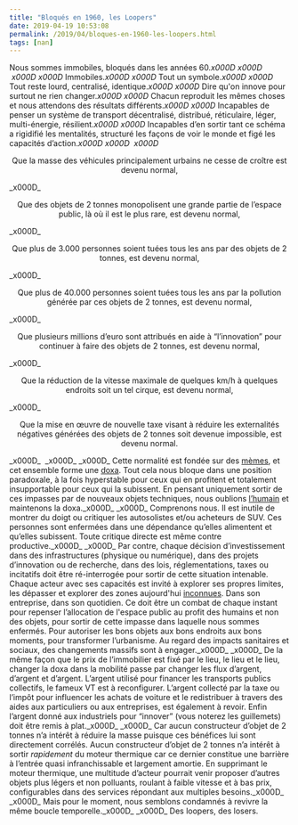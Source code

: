 ```yaml
---
title: "Bloqués en 1960, les Loopers"
date: 2019-04-19 10:53:08
permalink: /2019/04/bloques-en-1960-les-loopers.html
tags: [nan]
---
```


Nous sommes immobiles, bloqués dans les années 60._x000D_
_x000D_
 _x000D_
_x000D_
Immobiles._x000D_
_x000D_
Tout un symbole._x000D_
_x000D_
Tout reste lourd, centralisé, identique._x000D_
_x000D_
Dire qu'on innove pour surtout ne rien changer._x000D_
_x000D_
Chacun reproduit les mêmes choses et nous attendons des résultats différents._x000D_
_x000D_
Incapables de penser un système de transport décentralisé, distribué, réticulaire, léger, multi-énergie, résilient._x000D_
_x000D_
Incapables d’en sortir tant ce schéma a rigidifié les mentalités, structuré les façons de voir le monde et figé les capacités d’action._x000D_
_x000D_
 _x000D_
<p style="text-align: center;">Que la masse des véhicules principalement urbains ne cesse de croître est devenu normal,</p>_x000D_
<p style="text-align: center;">Que des objets de 2 tonnes monopolisent une grande partie de l’espace public, là où il est le plus rare, est devenu normal,<!--more--></p>_x000D_
<p style="text-align: center;">Que plus de 3.000 personnes soient tuées tous les ans par des objets de 2 tonnes, est devenu normal,</p>_x000D_
<p style="text-align: center;">Que plus de 40.000 personnes soient tuées tous les ans par la pollution générée par ces objets de 2 tonnes, est devenu normal,</p>_x000D_
<p style="text-align: center;">Que plusieurs millions d’euro sont attribués en aide à “l’innovation” pour continuer à faire des objets de 2 tonnes, est devenu normal,</p>_x000D_
<p style="text-align: center;">Que la réduction de la vitesse maximale de quelques km/h à quelques endroits soit un tel cirque, est devenu normal,</p>_x000D_
<p style="text-align: center;">Que la mise en œuvre de nouvelle taxe visant à réduire les externalités négatives générées des objets de 2 tonnes soit devenue impossible, est devenu normal.</p>_x000D_
 _x000D_
_x000D_
Cette normalité est fondée sur des <a href="https://fr.wikipedia.org/wiki/M%C3%A8me">mèmes</a>, et cet ensemble forme une <a href="https://fr.wikipedia.org/wiki/Doxa">doxa</a>. Tout cela nous bloque dans une position paradoxale, à la fois hyperstable pour ceux qui en profitent et totalement insupportable pour ceux qui la subissent. En pensant uniquement sortir de ces impasses par de nouveaux objets techniques, nous oublions <a href="https://gabrielplassat.github.io/transportsdufutur/2013/10/metanote-18-pour-une-ontologie-de-la-demandes-de-transport.html?hilite=%27ontologie%27">l’humain</a> et maintenons la doxa._x000D_
_x000D_
Comprenons nous. Il est inutile de montrer du doigt ou critiquer les autosolistes et/ou acheteurs de SUV. Ces personnes sont enfermées dans une dépendance qu’elles alimentent et qu’elles subissent. Toute critique directe est même contre productive._x000D_
_x000D_
Par contre, chaque décision d’investissement dans des infrastructures (physique ou numérique), dans des projets d’innovation ou de recherche, dans des lois, réglementations, taxes ou incitatifs doit être ré-interrogée pour sortir de cette situation intenable. Chaque acteur avec ses capacités est invité à explorer ses propres limites, les dépasser et explorer des zones aujourd'hui <a href="https://gabrielplassat.github.io/transportsdufutur/2018/10/bienvenue-en-terre-inconnue.html" target="_blank" rel="noopener noreferrer">inconnues</a>. Dans son entreprise, dans son quotidien. Ce doit être un combat de chaque instant pour repenser l’allocation de l'espace public au profit des humains et non des objets, pour sortir de cette impasse dans laquelle nous sommes enfermés. Pour autoriser les bons objets aux bons endroits aux bons moments, pour transformer l’urbanisme. Au regard des impacts sanitaires et sociaux, des changements massifs sont à engager._x000D_
_x000D_
De la même façon que le prix de l’immobilier est fixé par le lieu, le lieu et le lieu, changer la doxa dans la mobilité passe par changer les flux d’argent, d’argent et d’argent. L’argent utilisé pour financer les transports publics collectifs, le fameux VT est à reconfigurer. L’argent collecté par la taxe ou l’impôt pour influencer les achats de voiture et le redistribuer à travers des aides aux particuliers ou aux entreprises, est également à revoir. Enfin l’argent donné aux industriels pour “innover” (vous noterez les guillemets) doit être remis à plat._x000D_
_x000D_
Car aucun constructeur d’objet de 2 tonnes n’a intérêt à réduire la masse puisque ces bénéfices lui sont directement corrélés. Aucun constructeur d’objet de 2 tonnes n’a intérêt à sortir <em>rapidement</em> du moteur thermique car ce dernier constitue une barrière à l’entrée quasi infranchissable et largement amortie. En supprimant le moteur thermique, une multitude d’acteur pourrait venir proposer d’autres objets plus légers et non polluants, roulant à faible vitesse et à bas prix, configurables dans des services répondant aux multiples besoins._x000D_
_x000D_
Mais pour le moment, nous semblons condamnés à revivre la même boucle temporelle._x000D_
_x000D_
Des loopers, des losers.
